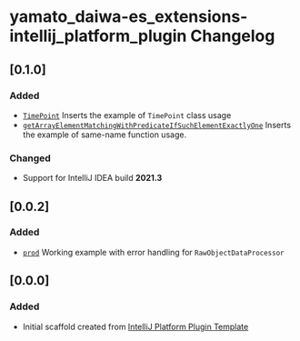 <!-- Keep a Changelog guide -> https://keepachangelog.com -->

# yamato_daiwa-es_extensions-intellij_platform_plugin Changelog

## [0.1.0]

### Added

* [`TimePoint`](https://github.com/TokugawaTakeshi/Yamato-Daiwa-ES-Extensions/blob/master/CoreLibrary/Package/Documentation/DateTime/TimePoint.md)
  Inserts the example of `TimePoint` class usage
* [`getArrayElementMatchingWithPredicateIfSuchElementExactlyOne`](https://github.com/TokugawaTakeshi/Yamato-Daiwa-ES-Extensions/blob/master/CoreLibrary/Package/Documentation/Arrays/getArrayElementMatchingWithPredicateIfSuchElementExactlyOne.md)
  Inserts the example of same-name function usage.

### Changed

* Support for IntelliJ IDEA build **2021.3** 

## [0.0.2]

### Added

* [`prod`](https://github.com/TokugawaTakeshi/Yamato-Daiwa-ES-Extensions/blob/master/CoreLibrary/Package/Documentation/RawObjectDataProcessor/RawObjectDataProcessor.md#rawobjectdataprocessor)
  Working example with error handling for `RawObjectDataProcessor`

## [0.0.0]

### Added
- Initial scaffold created from [IntelliJ Platform Plugin Template](https://github.com/JetBrains/intellij-platform-plugin-template)
